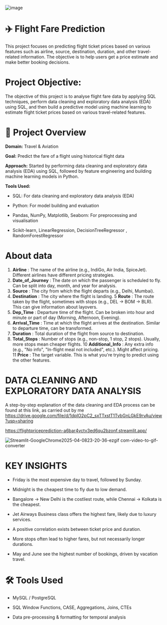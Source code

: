 
![image](https://github.com/user-attachments/assets/9ff2ba1f-7f2f-4718-9017-02ea8dd75d2e)


# ✈️ **Flight Fare Prediction**


This project focuses on predicting flight ticket prices based on various features such as airline, source, destination, duration, and other travel-related information. The objective is to help users get a price estimate and make better booking decisions.

# Project Objective:
The objective of this project is to analyse flight fare data by applying SQL techniques, perform data cleaning and exploratory data analysis (EDA) using SQL, and then build a predictive model using machine learning to estimate flight ticket prices based on various travel-related features.

# 📌 **Project Overview**
**Domain:** Travel & Aviation

**Goal:** Predict the fare of a flight using historical flight data

**Approach:** Started by performing data cleaning and exploratory data analysis (EDA) using SQL, followed by feature engineering and building machine learning models in Python.

**Tools Used:**

- SQL: For data cleaning and exploratory data analysis (EDA)

- Python: For model building and evaluation

- Pandas, NumPy, Matplotlib, Seaborn: For preprocessing and visualisation

- Scikit-learn, LinearRegression, DecisionTreeRegressor , RandomForestRegressor

# **About data**

1. **Airline** : 	The name of the airline (e.g., IndiGo, Air India, SpiceJet). Different airlines have different pricing strategies.
2. **Date_of_Journey** :	The date on which the passenger is scheduled to fly. Can be split into day, month, and year for analysis.
3. **Source** :	The city from which the flight departs (e.g., Delhi, Mumbai).
4. **Destination** :	The city where the flight is landing.
5 **Route** :	The route taken by the flight, sometimes with stops (e.g., DEL → BOM → BLR). This can give information about layovers.
6. **Dep_Time** :	Departure time of the flight. Can be broken into hour and minute or part of day (Morning, Afternoon, Evening).
7. **Arrival_Time** :	Time at which the flight arrives at the destination. Similar to departure time, can be transformed.
8. **Duration** :	Total duration of the flight from source to destination.
9. **Total_Stops** :	Number of stops (e.g., non-stop, 1 stop, 2 stops). Usually, more stops mean cheaper flights.
10 **Additional_Info** :	Any extra info (e.g., "No info", "In-flight meal not included", etc.). Might affect pricing.
11 **Price** : The target variable. This is what you're trying to predict using the other features.


# **DATA CLEANING AND EXPLORATORY DATA ANALYSIS**

A step-by-step explanation of the data cleaning and EDA process can be found at this link, as carried out by me
https://drive.google.com/file/d/1dpIO2pC2_sxTTxstT1TvbGnLGkE9rvAu/view?usp=sharing


https://flightpriceprediction-a6bar4vctv3ed6qu2bzonf.streamlit.app/

![Streamlit-GoogleChrome2025-04-0823-20-36-ezgif com-video-to-gif-converter](https://github.com/user-attachments/assets/6591f485-548d-43c3-bd93-e68dcfe48a22)


# **KEY INSIGHTS**

- Friday is the most expensive day to travel, followed by Sunday.

- Midnight is the cheapest time to fly due to low demand.

- Bangalore → New Delhi is the costliest route, while Chennai → Kolkata is the cheapest.

- Jet Airways Business class offers the highest fare, likely due to luxury services.

- A positive correlation exists between ticket price and duration.

- More stops often lead to higher fares, but not necessarily longer durations.

- May and June see the highest number of bookings, driven by vacation travel.


# **🛠 Tools Used**

- MySQL / PostgreSQL

- SQL Window Functions, CASE, Aggregations, Joins, CTEs

- Data pre-processing & formatting for temporal analysis







